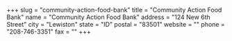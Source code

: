 +++
slug = "community-action-food-bank"
title = "Community Action Food Bank"
name = "Community Action Food Bank"
address = "124 New 6th Street"
city = "Lewiston"
state = "ID"
postal = "83501"
website = ""
phone = "208-746-3351"
fax = ""
+++
